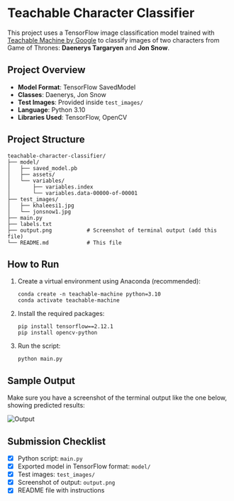 # Teachable Character Classifier

This project uses a TensorFlow image classification model trained with [Teachable Machine by Google](https://teachablemachine.withgoogle.com/) to classify images of two characters from Game of Thrones: **Daenerys Targaryen** and **Jon Snow**.

##  Project Overview

- **Model Format**: TensorFlow SavedModel
- **Classes**: Daenerys, Jon Snow
- **Test Images**: Provided inside `test_images/`
- **Language**: Python 3.10
- **Libraries Used**: TensorFlow, OpenCV

##  Project Structure

```
teachable-character-classifier/
├── model/
│   ├── saved_model.pb
│   ├── assets/
│   └── variables/
│       ├── variables.index
│       └── variables.data-00000-of-00001
├── test_images/
│   ├── khaleesi1.jpg
│   └── jonsnow1.jpg
├── main.py
├── labels.txt
├── output.png           # Screenshot of terminal output (add this file)
└── README.md            # This file
```

##  How to Run

1. Create a virtual environment using Anaconda (recommended):

   ```
   conda create -n teachable-machine python=3.10
   conda activate teachable-machine
   ```

2. Install the required packages:

   ```
   pip install tensorflow==2.12.1
   pip install opencv-python
   ```

3. Run the script:

   ```
   python main.py
   ```

##  Sample Output

Make sure you have a screenshot of the terminal output like the one below, showing predicted results:

![Output](output.png)

##  Submission Checklist

- [x] Python script: `main.py`
- [x] Exported model in TensorFlow format: `model/`
- [x] Test images: `test_images/`
- [x] Screenshot of output: `output.png`
- [x] README file with instructions
